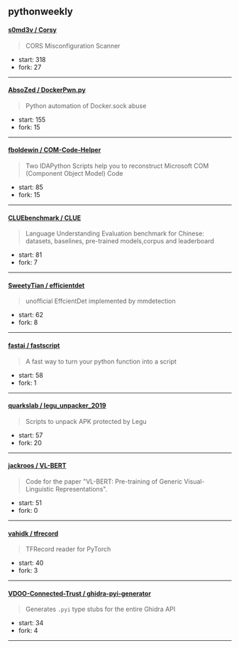 ## pythonweekly

#### [s0md3v / Corsy](https://github.com/s0md3v/Corsy)

> CORS Misconfiguration Scanner

+ start: 318
+ fork: 27

----


#### [AbsoZed / DockerPwn.py](https://github.com/AbsoZed/DockerPwn.py)

> Python automation of Docker.sock abuse

+ start: 155
+ fork: 15

----


#### [fboldewin / COM-Code-Helper](https://github.com/fboldewin/COM-Code-Helper)

> Two IDAPython Scripts help you to reconstruct Microsoft COM (Component Object Model) Code

+ start: 85
+ fork: 15

----


#### [CLUEbenchmark / CLUE](https://github.com/CLUEbenchmark/CLUE)

> Language Understanding Evaluation benchmark for Chinese: datasets, baselines, pre-trained models,corpus and leaderboard

+ start: 81
+ fork: 7

----


#### [SweetyTian / efficientdet](https://github.com/SweetyTian/efficientdet)

> unofficial EffcientDet implemented by mmdetection

+ start: 62
+ fork: 8

----


#### [fastai / fastscript](https://github.com/fastai/fastscript)

> A fast way to turn your python function into a script

+ start: 58
+ fork: 1

----


#### [quarkslab / legu_unpacker_2019](https://github.com/quarkslab/legu_unpacker_2019)

> Scripts to unpack APK protected by Legu

+ start: 57
+ fork: 20

----


#### [jackroos / VL-BERT](https://github.com/jackroos/VL-BERT)

> Code for the paper "VL-BERT: Pre-training of Generic Visual-Linguistic Representations".

+ start: 51
+ fork: 0

----


#### [vahidk / tfrecord](https://github.com/vahidk/tfrecord)

> TFRecord reader for PyTorch

+ start: 40
+ fork: 3

----


#### [VDOO-Connected-Trust / ghidra-pyi-generator](https://github.com/VDOO-Connected-Trust/ghidra-pyi-generator)

> Generates `.pyi` type stubs for the entire Ghidra API

+ start: 34
+ fork: 4

----

